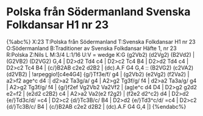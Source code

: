 # Polska från Södermanland Svenska Folkdansar H1 nr 23

{%abc%}
X:23
T:Polska från Södermanland
T:Svenska Folkdansar H1 nr 23
O:Södermanland
B:Traditioner av Svenska Folkdansar Häfte 1, nr 23
R:Polska
Z:Nils L
M:3/4
L:1/16
U:V = wedge
K:G
(g2Vb2) (d2Vg2) (B2Vd2) | (G2VB2) (D2VG2) G,4 | D2>d2 Td4 c4 | D2>c2 Tc4 B4 |
D2>d2 Td4 c4 | D2>c2 Tc4 B4 | {c/}B2AB c2e2 d2B2 | (dc).A.F G4 G,4 ::
(B2VG2) (c2VA2) (d2VB2) | !arpeggio![c4e4G4] {g/}Tf3e/f/ g4 | (g2Vb2) (e2Vg2) (f2Va2) | a2>f2 age^c d4 :|
d2>a2 Ta3g/a/ g4 | A2>g2 Tg3f/g/ f4 | d2>a2 Ta3a/g/ g4 | A2>g2 Tg3f/g/ f4 |
{g/}f2ef Vg2Vb2 Va2Vf2 | (ag)e^c d4 D4 | D2>g2 g2d2 e2=f2 | (e2d2 c2B2) c4 |
A2>a2 Va2(e2 f2g2) | (f2e2 d2^c2) d4 | D2>d2 {e/}Td3c/d/ =c4 | D2>c2 {d/}Tc3B/c/ B4 |
D2>d2 {e/}Td3^c/d/ =c4 | D2>c2 {d/}Tc3B/c/ B4 | {c/}B2AB c2e2 d2B2 | (dc).A.F G4 G,4 |]
{%endabc%}
